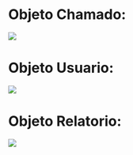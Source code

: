 <h1>Objeto Chamado:</h1>
<img src="https://github.com/user-attachments/assets/e7ba7342-5bee-493e-bae5-d92b178f254c" />

<h1>Objeto Usuario:</h1>
<img src="https://github.com/user-attachments/assets/0aba8150-e998-4f89-a326-bb5aa20ef159" />

<h1>Objeto Relatorio:</h1>
<img src="https://github.com/user-attachments/assets/5b18ad9a-44db-4ec5-a353-6fcce5bd6223" />
